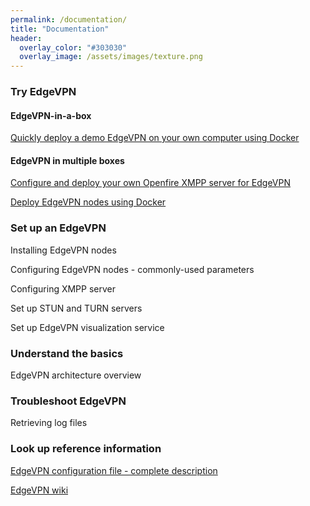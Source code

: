 ```yaml
---
permalink: /documentation/
title: "Documentation"
header:
  overlay_color: "#303030"
  overlay_image: /assets/images/texture.png
---
```


### Try EdgeVPN

#### EdgeVPN-in-a-box

[Quickly deploy a demo EdgeVPN on your own computer using Docker](/edgevpninabox)

#### EdgeVPN in multiple boxes

[Configure and deploy your own Openfire XMPP server for EdgeVPN](/openfiredocker)

[Deploy EdgeVPN nodes using Docker](/dockeredgevpn)

### Set up an EdgeVPN

Installing EdgeVPN nodes

Configuring EdgeVPN nodes - commonly-used parameters 

Configuring XMPP server

Set up STUN and TURN servers

Set up EdgeVPN visualization service

### Understand the basics 

EdgeVPN architecture overview

### Troubleshoot EdgeVPN

Retrieving log files

### Look up reference information

[EdgeVPN configuration file - complete description](/configfile)

[EdgeVPN wiki](https://github.com/EdgeVPN/edgevpn.github.io/wiki)



